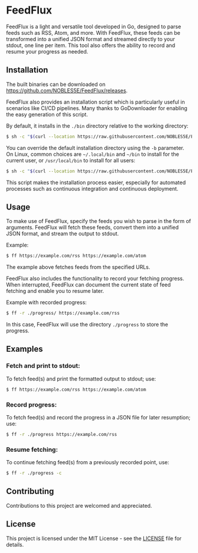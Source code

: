 # FeedFlux

FeedFlux is a light and versatile tool developed in Go, designed to parse feeds such as RSS, Atom, and more. With FeedFlux, these feeds can be transformed into a unified JSON format and streamed directly to your stdout, one line per item. This tool also offers the ability to record and resume your progress as needed.

## Installation

The built binaries can be downloaded on https://github.com/NOBLES5E/FeedFlux/releases. 

FeedFlux also provides an installation script which is particularly useful in scenarios like CI/CD pipelines. Many thanks to GoDownloader for enabling the easy generation of this script.

By default, it installs in the `./bin` directory relative to the working directory:

```sh
$ sh -c "$(curl --location https://raw.githubusercontent.com/NOBLES5E/FeedFlux/main/install.sh)" -- -d
```

You can override the default installation directory using the `-b` parameter. On Linux, common choices are `~/.local/bin` and `~/bin` to install for the current user, or `/usr/local/bin` to install for all users:

```sh
$ sh -c "$(curl --location https://raw.githubusercontent.com/NOBLES5E/FeedFlux/main/install.sh)" -- -d -b ~/.local/bin 
```

This script makes the installation process easier, especially for automated processes such as continuous integration and continuous deployment.

## Usage

To make use of FeedFlux, specify the feeds you wish to parse in the form of arguments. FeedFlux will fetch these feeds, convert them into a unified JSON format, and stream the output to stdout.

Example:

```sh
$ ff https://example.com/rss https://example.com/atom
```

The example above fetches feeds from the specified URLs.

FeedFlux also includes the functionality to record your fetching progress. When interrupted, FeedFlux can document the current state of feed fetching and enable you to resume later.

Example with recorded progress:

```sh
$ ff -r ./progress/ https://example.com/rss
```

In this case, FeedFlux will use the directory `./progress` to store the progress.

## Examples

### Fetch and print to stdout:

To fetch feed(s) and print the formatted output to stdout; use:

```sh
$ ff https://example.com/rss https://example.com/atom
```
### Record progress:

To fetch feed(s) and record the progress in a JSON file for later resumption; use:

```sh
$ ff -r ./progress https://example.com/rss
```
### Resume fetching:

To continue fetching feed(s) from a previously recorded point, use:

```sh
$ ff -r ./progress -c
```
## Contributing

Contributions to this project are welcomed and appreciated.

## License

This project is licensed under the MIT License - see the [LICENSE](LICENSE) file for details.
